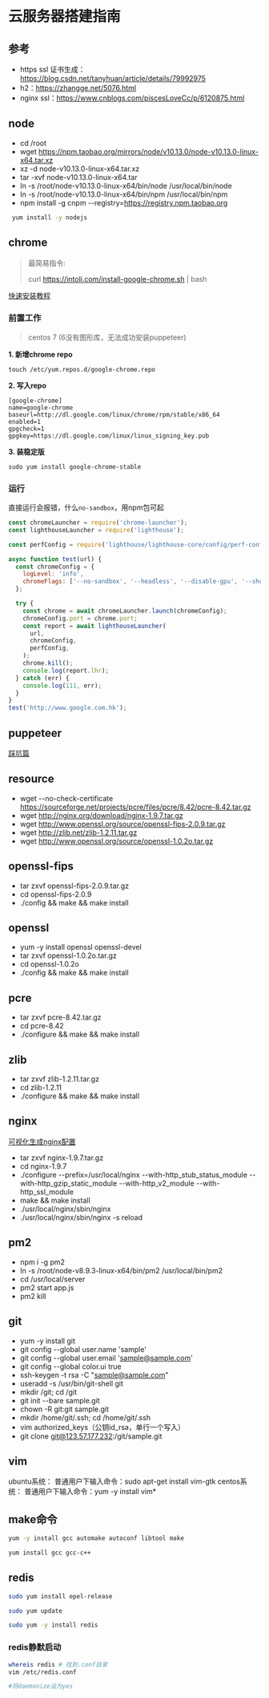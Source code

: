 # 云服务器搭建指南

## 参考
- https ssl 证书生成：https://blog.csdn.net/tanyhuan/article/details/79992975
- h2：https://zhangge.net/5076.html
- nginx ssl：https://www.cnblogs.com/piscesLoveCc/p/6120875.html

## node
- cd /root
- wget https://npm.taobao.org/mirrors/node/v10.13.0/node-v10.13.0-linux-x64.tar.xz
- xz -d node-v10.13.0-linux-x64.tar.xz
- tar -xvf node-v10.13.0-linux-x64.tar
- ln -s /root/node-v10.13.0-linux-x64/bin/node /usr/local/bin/node
- ln -s /root/node-v10.13.0-linux-x64/bin/npm /usr/local/bin/npm
- npm install -g cnpm --registry=https://registry.npm.taobao.org

```sh
 yum install -y nodejs
```

## chrome
> 最简易指令: 
>
> curl https://intoli.com/install-google-chrome.sh | bash

[快速安装教程](https://intoli.com/blog/installing-google-chrome-on-centos/)


### 前置工作
> centos 7 (6没有图形库，无法成功安装puppeteer)

**1. 新增chrome repo**

```
touch /etc/yum.repos.d/google-chrome.repo
```
**2. 写入repo**

```
[google-chrome]
name=google-chrome
baseurl=http://dl.google.com/linux/chrome/rpm/stable/x86_64
enabled=1
gpgcheck=1
gpgkey=https://dl.google.com/linux/linux_signing_key.pub
```

**3. 装稳定版**
```
sudo yum install google-chrome-stable
```
### 运行
直接运行会报错，什么`no-sandbox`，用npm包可起

```js
const chromeLauncher = require('chrome-launcher');
const lighthouseLauncher = require('lighthouse');

const perfConfig = require('lighthouse/lighthouse-core/config/perf-config.js');

async function test(url) {
  const chromeConfig = {
    logLevel: 'info',
    chromeFlags: ['--no-sandbox', '--headless', '--disable-gpu', '--show-paint-rects'],
  };

  try {
    const chrome = await chromeLauncher.launch(chromeConfig);
    chromeConfig.port = chrome.port;
    const report = await lighthouseLauncher(
      url,
      chromeConfig,
      perfConfig,
    );
    chrome.kill();
    console.log(report.lhr);
  } catch (err) {
    console.log(111, err);
  }
}
test('http://www.google.com.hk');
```

## puppeteer
[踩坑篇](https://juejin.im/post/5b99c9ece51d450e51625630)

## resource
- wget --no-check-certificate https://sourceforge.net/projects/pcre/files/pcre/8.42/pcre-8.42.tar.gz
- wget http://nginx.org/download/nginx-1.9.7.tar.gz
- wget http://www.openssl.org/source/openssl-fips-2.0.9.tar.gz
- wget http://zlib.net/zlib-1.2.11.tar.gz
- wget http://www.openssl.org/source/openssl-1.0.2o.tar.gz

## openssl-fips
- tar zxvf openssl-fips-2.0.9.tar.gz
- cd openssl-fips-2.0.9
- ./config && make && make install

## openssl
- yum -y install openssl openssl-devel
- tar zxvf openssl-1.0.2o.tar.gz
- cd openssl-1.0.2o
- ./config && make && make install

## pcre
- tar zxvf pcre-8.42.tar.gz
- cd pcre-8.42
- ./configure && make && make install

## zlib
- tar zxvf zlib-1.2.11.tar.gz
- cd zlib-1.2.11
- ./configure && make && make install

## nginx
[可视化生成nginx配置](https://www.digitalocean.com/community/tools/nginx)
- tar zxvf nginx-1.9.7.tar.gz
- cd nginx-1.9.7
- ./configure --prefix=/usr/local/nginx --with-http_stub_status_module --with-http_gzip_static_module --with-http_v2_module --with-http_ssl_module
- make && make install
- ./usr/local/nginx/sbin/nginx
- ./usr/local/nginx/sbin/nginx -s reload

## pm2
- npm i -g pm2
- ln -s /root/node-v8.9.3-linux-x64/bin/pm2 /usr/local/bin/pm2
- cd /usr/local/server
- pm2 start app.js
- pm2 kill

## git
- yum -y install git
- git config --global user.name 'sample'
- git config --global user.email 'sample@sample.com'
- git config --global color.ui true
- ssh-keygen -t rsa -C "sample@sample.com"
- useradd -s /usr/bin/git-shell git
- mkdir /git; cd /git
- git init --bare sample.git
- chown -R git:git sample.git
- mkdir /home/git/.ssh; cd /home/git/.ssh
- vim authorized_keys（公钥id_rsa，单行一个写入）
- git clone git@123.57.177.232:/git/sample.git

## vim
ubuntu系统：
普通用户下输入命令：sudo apt-get install vim-gtk
centos系统：
普通用户下输入命令：yum -y install vim*

## make命令
```sh
yum -y install gcc automake autoconf libtool make

yum install gcc gcc-c++
```

## redis
```sh
sudo yum install epel-release

sudo yum update

sudo yum -y install redis
```

### redis静默启动
```sh
whereis redis # 找到.conf目录
vim /etc/redis.conf

#将daemonize设为yes
```
